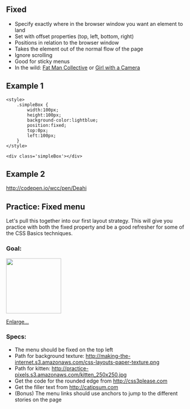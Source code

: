 ## Fixed
* Specify exactly where in the browser window you want an element to land
* Set with offset properties (top, left, bottom, right)
* Positions in relation to the browser window
* Takes the element out of the normal flow of the page
* Ignore scrolling
* Good for sticky menus
* In the wild: [Fat Man Collective](http://web.archive.org/web/20130122060307/http://fat-man-collective.com/hello.php) or [Girl with a Camera](http://girlwithacamera.co.uk/)

## Example 1

	<style>   
		.simpleBox {
		    width:100px;
			height:100px;
			background-color:lightblue;
			position:fixed;
			top:0px; 
			left:100px;
		}
	</style>
	
	<div class='simpleBox'></div>
	
## Example 2
<http://codepen.io/wcc/pen/Deahi>






## Practice: Fixed menu

Let's pull this together into our first layout strategy. This will give you practice with both the fixed property and be a good refresher for some of the CSS Basics techniques.

### Goal:

<img width=150 src='http://making-the-internet.s3.amazonaws.com/css-layouts-fixed-daily-kitteh.png'>

[Enlarge...](http://making-the-internet.s3.amazonaws.com/css-layouts-fixed-daily-kitteh.png?cachebust=1)

### Specs:

* The menu should be fixed on the top left
* Path for background texture: <http://making-the-internet.s3.amazonaws.com/css-layouts-paper-texture.png>
* Path for kitten: <http://practice-pixels.s3.amazonaws.com/kitten_250x250.jpg>
* Get the code for the rounded edge from <http://css3please.com>
* Get the filler text from <http://catipsum.com>
* (Bonus) The menu links should use anchors to jump to the different stories on the page








